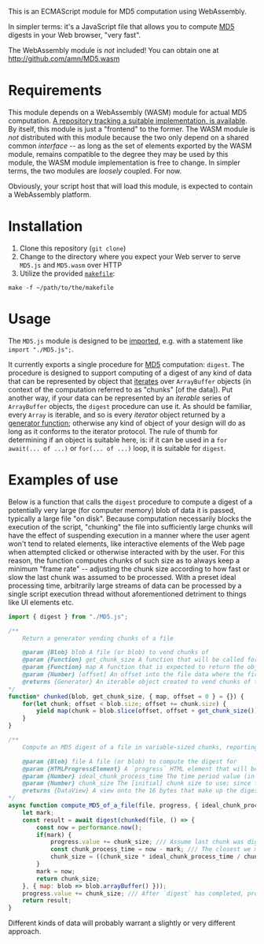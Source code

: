 This is an ECMAScript module for MD5 computation using WebAssembly.

In simpler terms: it's a JavaScript file that allows you to compute [MD5](http://en.wikipedia.org/wiki/MD5) digests in your Web browser, "very fast".

The WebAssembly module is _not_ included! You can obtain one at http://github.com/amn/MD5.wasm

# Requirements

This module depends on a WebAssembly (WASM) module for actual MD5 computation. [A repository tracking a suitable implementation, is available](http://github.com/amn/MD5.wasm). By itself, this module is just a "frontend" to the former. The WASM module is *not* distributed with this module because the two only depend on a shared common *interface* -- as long as the set of elements exported by the WASM module, remains compatible to the degree they may be used by this module, the WASM module implementation is free to change. In simpler terms, the two modules are *loosely* coupled. For now.

Obviously, your script host that will load this module, is expected to contain a WebAssembly platform.

# Installation

1. Clone this repository (`git clone`)
2. Change to the directory where you expect your Web server to serve `MD5.js` and `MD5.wasm` over HTTP
3. Utilize the provided [`makefile`](https://www.gnu.org/software/make):

```
make -f ~/path/to/the/makefile
```

# Usage

The `MD5.js` module is designed to be [imported](http://tc39.es/ecma262/multipage/ecmascript-language-scripts-and-modules.html#sec-imports), e.g. with a statement like `import "./MD5.js";`.

It currently exports a single procedure for [MD5](http://en.wikipedia.org/wiki/MD5) computation: `digest`. The procedure is designed to support computing of a digest of any kind of data that can be represented by object that [iterates](http://tc39.es/ecma262/#sec-iteration) over `ArrayBuffer` objects (in context of the computation referred to as "chunks" [of the data]). Put another way, if your data can be represented by an *iterable* series of `ArrayBuffer` objects, the `digest` procedure can use it. As should be familiar, every `Array` is iterable, and so is every *iterator* object returned by a [generator function](http://tc39.es/ecma262/multipage/control-abstraction-objects.html#sec-generator-objects); otherwise any kind of object of your design will do as long as it conforms to the iterator protocol. The rule of thumb for determining if an object is suitable here, is: if it can be used in a `for await(... of ...)` or `for(... of ...)` loop, it is suitable for `digest`.

# Examples of use

Below is a function that calls the `digest` procedure to compute a digest of a potentially very large (for computer memory) blob of data it is passed, typically a large file "on disk". Because computation necessarily blocks the execution of the script, "chunking" the file into sufficiently large chunks will have the effect of suspending execution in a manner where the user agent won't tend to related elements, like interactive elements of the Web page when attempted clicked or otherwise interacted with by the user. For this reason, the function computes chunks of such size as to always keep a minimum "frame rate" -- adjusting the chunk size according to how fast or slow the last chunk was assumed to be processed. With a preset ideal processing time, arbitrarily large streams of data can be processed by a single script execution thread without aforementioned detriment to things like UI elements etc.

```javascript
import { digest } from "./MD5.js";

/**
	Return a generator vending chunks of a file

	@param {Blob} blob A file (or blob) to vend chunks of
	@param {Function} get_chunk_size A function that will be called for each chunk to vend, expected to return the desired size of the chunk
	@param {Function} map A function that is expected to return the object to vend given a chunk which originally is always a blob; for convenience when wanting to vend something else than blobs; e.g. if you want to vend the original chunk, `map` would be something like `chunk => chunk` (identity function); `map` can also return a `Promise` which will have `chunked` vend the value the promise resolves to
	@param {Number} [offset] An offset into the file data where the first chunk will start at
	@returns {Generator} An iterable object created to vend chunks of the file
*/
function* chunked(blob, get_chunk_size, { map, offset = 0 } = {}) {
	for(let chunk; offset < blob.size; offset += chunk.size) {
		yield map(chunk = blob.slice(offset, offset + get_chunk_size()));
	}
}

/**
	Compute an MD5 digest of a file in variable-sized chunks, reporting progress

	@param {Blob} file A file (or blob) to compute the digest for
	@param {HTMLProgressElement} A `progress` HTML element that will be updated to track progress of the computation
	@param {Number} ideal_chunk_process_time The time period value (in milliseconds) we ideally want chunks to complete processing, in order to retain interactivity; since most user agents strive to retain 60 frames per second (FPS), then that's our default; you can probably retain interactivity even with a period of 100-200 milliseconds (10-5 FPS), which will positively affect speed of total computation, but any larger values than that will effectively bring interactivity to a halt
	@param {Number} chunk_size The [initial] chunk size to use; since for the first chunk we have no basis for measurements to adjust the size, we must assume an initial value; 1 megabyte (2 to the 10th power) should be very modest and more than acceptable on most modern computers, all with rates for processing a single chunk being anywhere between 50 to 500MB/s; the chunk size will anyhow be adjusted to be as big as possible while allowing interactivity specified by `ideal_chunk_processing_time`
	@returns {DataView} A view onto the 16 bytes that make up the digest result
*/
async function compute_MD5_of_a_file(file, progress, { ideal_chunk_process_time = 1000 / 60, chunk_size = 2 ** 20 } = {}) {
	let mark;
	const result = await digest(chunked(file, () => {
		const now = performance.now();
		if(mark) {
			progress.value += chunk_size; /// Assume last chunk was digested so update the progress bar
			const chunk_process_time = now - mark; /// The closest we may get to computing the processing time (in milliseconds) of the last vended chunk
			chunk_size = ((chunk_size * ideal_chunk_process_time / chunk_process_time) & ~(512 - 1)) || 512; /// Align the value on 512 bytes and ensure it's 512 bytes minimum; required by `digest`
		}
		mark = now;
		return chunk_size;
	}, { map: blob => blob.arrayBuffer() }));
	progress.value += chunk_size; /// After `digest` has completed, progress was only updated before the last chunk was vended, so update it for the last time (should correctly become a 100% value)
	return result;
}
```

Different kinds of data will probably warrant a slightly or very different approach.
